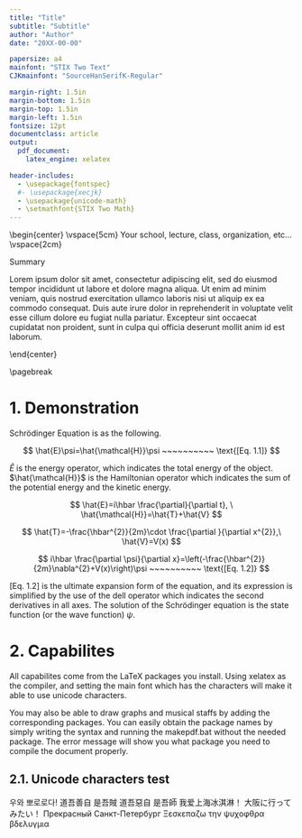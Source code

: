 ```yaml
---
title: "Title"
subtitle: "Subtitle"
author: "Author"
date: "20XX-00-00"

papersize: a4
mainfont: "STIX Two Text"
CJKmainfont: "SourceHanSerifK-Regular"

margin-right: 1.5in
margin-bottom: 1.5in
margin-top: 1.5in
margin-left: 1.5in
fontsize: 12pt
documentclass: article
output:
  pdf_document:
    latex_engine: xelatex

header-includes:
  - \usepackage{fontspec}
  #- \usepackage{xecjk}
  - \usepackage{unicode-math}
  - \setmathfont{STIX Two Math}
---
```

\begin{center}
\vspace{5cm}
Your school, lecture, class, organization, etc...
\vspace{2cm}

Summary

Lorem ipsum dolor sit amet, consectetur adipiscing elit, sed do eiusmod tempor incididunt ut labore et dolore magna aliqua. Ut enim ad minim veniam, quis nostrud exercitation ullamco laboris nisi ut aliquip ex ea commodo consequat. Duis aute irure dolor in reprehenderit in voluptate velit esse cillum dolore eu fugiat nulla pariatur. Excepteur sint occaecat cupidatat non proident, sunt in culpa qui officia deserunt mollit anim id est laborum.

\end{center}

\pagebreak

# 1. Demonstration

Schrödinger Equation is as the following.

$$
\hat{E}\psi=\hat{\mathcal{H}}\psi ~~~~~~~~~~ \text{[Eq. 1.1]}
$$

$\hat{E}$ is the energy operator, which indicates the total energy of the object. $\hat{\mathcal{H}}$ is the Hamiltonian operator which indicates the sum of the potential energy and the kinetic energy.

$$
\hat{E}=i\hbar \frac{\partial}{\partial t}, \ \hat{\mathcal{H}}=\hat{T}+\hat{V}
$$

$$
\hat{T}=-\frac{\hbar^{2}}{2m}\cdot \frac{\partial }{\partial x^{2}},\ \hat{V}=V(x)
$$

$$
i\hbar \frac{\partial \psi}{\partial x}=\left(-\frac{\hbar^{2}}{2m}\nabla^{2}+V(x)\right)\psi ~~~~~~~~~~ \text{[Eq. 1.2]}
$$

[Eq. 1.2] is the ultimate expansion form of the equation, and its expression is simplified by the use of the dell operator which indicates the second derivatives in all axes. The solution of the Schrödinger equation is the state function (or the wave function) $\psi$.

# 2. Capabilites

All capabilites come from the LaTeX packages you install.
Using xelatex as the compiler, and setting the main font which has the characters will make it able to use unicode characters.

You may also be able to draw graphs and musical staffs by adding the corresponding packages. You can easily obtain the package names by simply writing the syntax and running the makepdf.bat without the needed package. The error message will show you what package you need to compile the document properly.

## 2.1. Unicode characters test

우와 뽀로로다!
道吾善自 是吾賊 道吾惡自 是吾師
我爱上海冰淇淋！
大阪に行ってみたい！
Прекрасный Санкт-Петербург
Ξεσκεπαζω την ψυχοφθρα βδελυγμια
